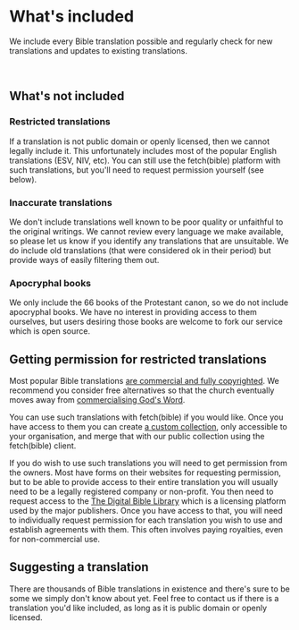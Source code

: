 
# What's included
We include every Bible translation possible and regularly check for new translations and updates to existing translations.

<p>
    <VPButton href='/content/languages/' text="Languages" theme='alt'></VPButton>
    &nbsp;
    <VPButton href='/content/bibles/' text="Bibles" theme='alt'></VPButton>
</p>


## What's not included

### Restricted translations
If a translation is not public domain or openly licensed, then we cannot legally include it. This unfortunately includes most of the popular English translations (ESV, NIV, etc). You can still use the fetch(bible) platform with such translations, but you'll need to request permission yourself (see below).

### Inaccurate translations
We don't include translations well known to be poor quality or unfaithful to the original writings. We cannot review every language we make available, so please let us know if you identify any translations that are unsuitable. We do include old translations (that were considered ok in their period) but provide ways of easily filtering them out.

### Apocryphal books
We only include the 66 books of the Protestant canon, so we do not include apocryphal books. We have no interest in providing access to them ourselves, but users desiring those books are welcome to fork our service which is open source.


## Getting permission for restricted translations
Most popular Bible translations [are commercial and fully copyrighted](https://copy.church/initiatives/bibles/). We recommend you consider free alternatives so that the church eventually moves away from [commercialising God's Word](https://sellingjesus.org/articles/bible-publishers).

You can use such translations with fetch(bible) if you would like. Once you have access to them you can create [a custom collection](/access/collections/#custom-collections), only accessible to your organisation, and merge that with our public collection using the fetch(bible) client.

If you do wish to use such translations you will need to get permission from the owners. Most have forms on their websites for requesting permission, but to be able to provide access to their entire translation you will usually need to be a legally registered company or non-profit. You then need to request access to the [The Digital Bible Library](https://thedigitalbiblelibrary.org/) which is a licensing platform used by the major publishers. Once you have access to that, you will need to individually request permission for each translation you wish to use and establish agreements with them. This often involves paying royalties, even for non-commercial use.


## Suggesting a translation
There are thousands of Bible translations in existence and there's sure to be some we simply don't know about yet. Feel free to contact us if there is a translation you'd like included, as long as it is public domain or openly licensed.


<p><VPButton href='https://gracious.tech/support/' text="Contact us" theme='alt'></VPButton></p>
